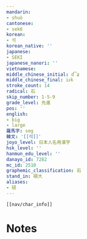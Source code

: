 ```yaml
---
mandarin:
- shuò
cantonese:
- sek6
korean:
- 석
korean_native: ''
japanese:
- SEKI
japanese_nanori: ''
vietnamese:
middle_chinese_initial: d͡ʑ
middle_chinese_final: iᴇk
stroke_count: 14
radical: 石
skip_number: 1-5-9
grade_level: 先進
pos: ''
english:
- big
- large
羅馬字: seg
韓文: '[[석]]'
joyo_level: 日本人名用漢字
hsk_level: ''
hanmun_edu_level: ''
danayo_id: 7282
mc_id: 2510
graphemic_classification: 石
stand_in: 碩大
aliases:
- 硕
---
```

```meta-bind-embed
[[nav/char_info]]
```

# Notes
